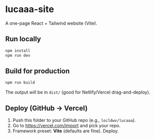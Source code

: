 # lucaaa-site

A one-page React + Tailwind website (Vite).

## Run locally
```bash
npm install
npm run dev
```

## Build for production
```bash
npm run build
```
The output will be in `dist/` (good for Netlify/Vercel drag-and-deploy).

## Deploy (GitHub -> Vercel)
1. Push this folder to your GitHub repo (e.g., `locldwv/lucaaa`).
2. Go to https://vercel.com/import and pick your repo.
3. Framework preset: **Vite** (defaults are fine). Deploy.
